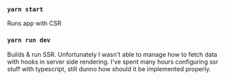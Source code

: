 ### `yarn start`
Runs app with CSR

### `yarn run dev`
Builds & run SSR. 
Unfortunately I wasn't able to manage how to fetch data with hooks in server side rendering.
I've spent many hours configuring ssr stuff with typescript, still dunno how should it be implemented properly.

